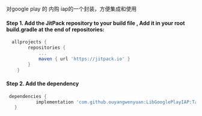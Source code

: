 对google play 的 内购 iap的一个封装，方便集成和使用

#### Step 1. Add the JitPack repository to your build file , Add it in your root build.gradle at the end of repositories:

```gradle
  allprojects {
		repositories {
			...
			maven { url 'https://jitpack.io' }
		}
	}
```
#### Step 2. Add the dependency
 
 ```gradle
  dependencies {
	        implementation 'com.github.ouyangwenyuan:LibGooglePlayIAP:Tag'
	}
```
